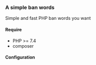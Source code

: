 ### A simple ban words
Simple and fast PHP ban words you want

#### Require
* PHP >= 7.4
* composer

#### Configuration
```php 


```